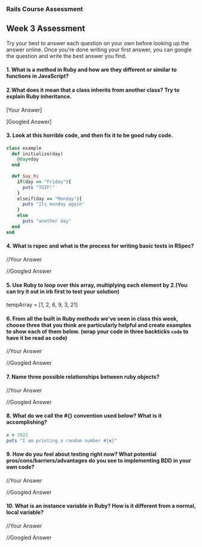 ### Rails Course Assessment

## Week 3 Assessment

Try your best to answer each question on your own before looking up the answer online. Once you're done writing your first answer, you can google the question and write the best answer you find.


#### 1. What is a method in Ruby and how are they different or similar to functions in JavaScript?


#### 2.What does it mean that a class inherits from another class? Try to explain Ruby inheritance.


[Your Answer]


[Googled Answer]


#### 3. Look at this horrible code, and then fix it to be good ruby code. 

``` ruby
class example
  def initialize(day)
    @day=day
  end
  
  def Say_hi
    if(day == "Friday"){
      puts "TGIF!"
    }
    elseif(day == "Monday"){
      puts "Its monday again"
    }
    else
      puts "another day"
  end
end
```


#### 4. What is rspec and what is the process for writing basic tests in RSpec?

//Your Answer

//Googled Answer


#### 5. Use Ruby to loop over this array, multiplying each element by 2.(You can try it out in irb first to test your solution)

tempArray = [1, 2, 6, 9, 3, 21]


#### 6. From all the built in Ruby methods we've seen in class this week, choose three that you think are particularly helpful and create examples to show each of them below. (wrap your code in three backticks ``` code ``` to have it be read as code)

//Your Answer

//Googled Answer


#### 7. Name three possible relationships between ruby objects? 

//Your Answer

//Googled Answer


#### 8. What do we call the #{} convention used below? What is it accomplishing?

```ruby
x = 1022
puts "I am printing a random number #{x}"
```

#### 9. How do you feel about testing right now? What potential pros/cons/barriers/advantages do you see to implementing BDD in your own code?

//Your Answer

//Googled Answer


#### 10. What is an instance variable in Ruby? How is it different from a normal, local variable?

//Your Answer

//Googled Answer

